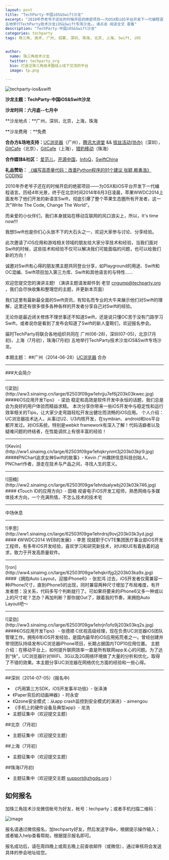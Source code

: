 ```yaml
---
layout: post
title: "TechParty-中国iOS&Swift沙龙"
excerpt: "2010年乔老爷子还在的时候开启的绝密项目——为OSX和iOS平台开发下一代编程语言。历经4年光景，终于在北京时间2014年6月3日凌晨，苹果WWDC2014上面发布了他们开发的新语言Swift，彻底引爆了整个苹果生态圈所有开发者，这一次 Write The Code, Change The World 。届时TechParty将联合各地组织共同在 广州(06-28)，深圳(07-05)，北京(7月初)，上海（7月初），珠海(7月初)
五地举行TechParty技术沙龙iOS&Swift专场沙龙。。请点击 阅读全文 查看"
description: "TechParty-中国iOS&Swift沙龙"
categories: techparty
tags: 珠三角, 技术, 广州, 招募, 深圳, 珠海, 北京, 上海, Swift, iOS


author:
  name: 珠三角技术沙龙
  twitter: techparty_org
  bio: 打造泛珠三角技术圈线上线下交流的平台
  image: tp.png

---
```


![techparty-ios&swift](http://ww1.sinaimg.cn/large/62503f09gw1ehh168cx1dj20g408cdgr.jpg)


**沙龙主题：TechParty-中国iOS&Swift沙龙** 

**沙龙时间：六月底--七月中**

**沙龙地点：**广州，深圳，北京，上海，珠海

**沙龙费用 ：**免费

**合办方&场地支持：**[UC浏览器](http://www.uc.cn/)（广州），[腾讯大讲堂](http://djt.qq.com) && [拔丝活动(协办)](http://www.buzz.cn/)（深圳），[GitCafe](http://www.gitcafe.com)（北京），[GitCafe](http://www.gitcafe.com)（上海），[猎豹移动](www.liebao.cn)（珠海）

**合作媒体&社区：** [爱范儿](http://www.ifanr.com)，[开源中国](http://oschina.net)，[InfoQ](http://www.infoq.com/cn/)，[SwiftChina](http://swift.sh)

**礼品赞助：** 
[《编写高质量代码：改善Python程序的91个建议 张颖,赖勇浩》](http://item.jd.com/1186508315.html)
[CODING](https://coding.net/)



2010年乔老爷子还在的时候开启的绝密项目——为OSX和iOS平台开发下一代编程语言。历经4年光景，终于在北京时间2014年6月3日凌晨，苹果WWDC2014上面发布了他们开发的新语言Swift，彻底引爆了整个苹果生态圈所有开发者，这一次"Write The Code, Change The World"。

而亲爱的小伙伴们，我们本身就站在移动互联网的风口浪尖上，所以，It's time now!!!

我想Swift也是你们心头放不下的大石头之一，欢迎大家参与讨论、分享经验。

此次邀请了iOS应用和游戏相关领域的朋友给大家分享技术和经验，当我们面对Swift的时候，这些技术和经验不仅可以解决我们可能面临的问题，也可以给我们新的方向！

诚邀对Swift有心得的朋友携主题共同登台分享，如Playground的用途、Swift和OC混编、Swift项目加入第三方库、Swift和其他语言的与特性……

欢迎您提交您的演讲主题!  （演讲主题请发邮件到 老甘 cngump@techparty.org ，我们会尽快收集和整理您的主题，并更新本页面）

我们这里有最新最全面的Swift资讯，有知名而专业的大牛来展示他们对Swift的理解，这里还有很多很多各种各样的开发者分享自己对Swift的经验。

无论你是最近闭关修炼不理世事还不知道Swift，还是说只懂OC苦于没有门路学习Swift，或者说你是看到了发布会知道了Swift的新人童鞋们，欢迎报名参会。

届时TechParty将联合各地组织共同在 广州(06-28)，深圳(07-05)，北京(7月初)，上海（7月初），珠海(7月初)
五地举行TechParty技术沙龙iOS&Swift专场沙龙。


本期主题：
##广州（2014-06-28）[UC浏览器](http://www.uc.cn/) 合办
<hr>
###大会简介
<hr>
![梁劲](http://ww3.sinaimg.cn/large/62503f09gw1ehrjju7ef6j203k03kwec.jpg)
####《iOS应用开发Tips》 - 梁劲
稳定和高效是软件开发中永恒的话题，我们总是会为良好的用户体验而精益求精。
本次分享你带来一些iOS开发中与稳定性和运行效率相关的Tips，让大家少走弯路轻松开发出健壮而流畅的iOS应用。
个人介绍： UC浏览器技术达人，从事过U2、U3内核开发，在symbian、android和ios平台都开发过。对iOS系统，特别是webkit framework有深入了解！代码洁癖者以及疑难问题的终结者，在性能调优上有很丰富的经验！
<hr>
![Kevin](http://ww1.sinaimg.cn/large/62503f09gw1ehqkrynmt3j203k03kjr9.jpg)  
####《PNChart追求女神Swift的故事》- Kevin
广州趣拼信息科技创始人，PNChart作者，游走在技术与产品之间，寻找人生的意义。
<hr>
![田楠](http://ww2.sinaimg.cn/large/62503f09gw1ehrdsalywbj203k03k746.jpg) 
#### 《Touch ID的应用方向》- 田楠 
视睿电子iOS开发工程师，熟悉网络与多媒体技术方向，一个充满热情，不怎么技术的技术宅
<hr>
中场休息
<hr>
![李思](http://ww1.sinaimg.cn/large/62503f09gw1ehrdrsj9ovj203k03k3yd.jpg) 
#### 《WWDC2014 WEB的发展》- 李思 
现就职于CVTE集团医疗事业部iOS开发工程师，有多年iOS开发经验，喜欢学习和研究新技术，对UI和UE有着执着的追求，致力于开发高质量软件。
<hr>
![ron](http://ww4.sinaimg.cn/large/62503f09gw1ehqkrifjg2j203k03ka9x.jpg) 
####《拥抱Auto Layout，迎接iPhone6》- 张宏鸿 
过去，iOS开发者仅需兼容一种iPhone尺寸，直到iPhone5的出现，同时兼容两种尺寸增加了布局难度，有开发者想：没关系，代码多写个判断就行了。可如果将要来的iPhone6又多一种或以上的尺寸呢？怎办？再加判断？那你就Out了，跟着我的节奏，来拥抱Auto Layout吧～
<hr>
![梁劲](http://ww3.sinaimg.cn/large/62503f09gw1ehrjn1ofo9j203k03kq2s.jpg)
####《iOS应用开发Tips》 - 张德顺
C优视高级经理，现在负责UC浏览器iOS团队管理工作。拥有6年iOS开发经验，是国内最早的iOS应用拓荒者之一。曾经创建并带领团队持续发布UC浏览器iPhone项目，长期占据国内TOP10应用位置。
主题介绍：在移动平台上，如何提升联网效率一直是所有联网app关心的问题。为了达到“快”，UC浏览器针对WiFi、3G以及2G网络环境做了大量的分析和优化，取得了不错的效果。本主题分享UC浏览器在网络优化方面的经验和一些心得。
<hr>



##深圳（2014-07-05）(报名中)
* 《巧用第三方SDK，iOS开发事半功倍》- 张泽涛
* 《Paper背后的动画神器》- 时永安
* 《Qzone安全模式：从app crash监控到安全模式的演进》- aimengou
* 《手机上的硬件设备及典型app》- 龙浩
* 主题征集中（欢迎提交主题）

##北京（7月初）
* 主题征集中（欢迎提交主题）   

##上海（7月初）
* 主题征集中（欢迎提交主题）

##珠海(7月初)
* 主题征集中（欢迎提交主题 support@zhgdg.org ）




## 如何报名
加珠三角技术沙龙微信帐号为好友，帐号：techparty；或者手机扫描二维码：

![image](http://ww1.sinaimg.cn/large/61c18847gw1e9tzpizmjsj208c08cjs1.jpg)

报名请通过微信报名，加techparty好友，然后发送字母e，根据提示操作输入；或者输入help查看帮助，根据提示报名即可。

报名成功后，请在周四晚上或周五晚上前查收邮件（或微信），通过审核将会发送具体的参会地址给您。


